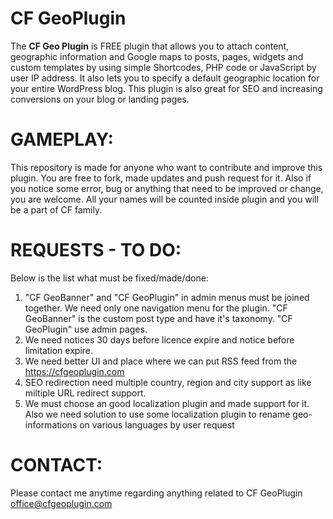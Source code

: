 CF GeoPlugin
========

The **CF Geo Plugin** is FREE plugin that allows you to attach content, geographic information and Google maps to posts, pages, widgets and custom templates by using simple Shortcodes, PHP code or JavaScript by user IP address. It also lets you to specify a default geographic location for your entire WordPress blog. This plugin is also great for SEO and increasing conversions on your blog or landing pages.

GAMEPLAY:
========

This repository is made for anyone who want to contribute and improve this plugin. You are free to fork, made updates and push request for it. Also if you notice some error, bug or anything that need to be improved or change, you are welcome. All your names will be counted inside plugin and you will be a part of CF family.

REQUESTS - TO DO:
========

Below is the list what must be fixed/made/done:

1. "CF GeoBanner" and "CF GeoPlugin" in admin menus must be joined together. We need only one navigation menu for the plugin. "CF GeoBanner" is the custom post type and have it's taxonomy. "CF GeoPlugin" use admin pages.
2. We need notices 30 days before licence expire and notice before limitation expire.
3. We need better UI and place where we can put RSS feed from the https://cfgeoplugin.com
4. SEO redirection need multiple country, region and city support as like miltiple URL redirect support.
5. We must choose an good localization plugin and made support for it. Also we need solution to use some localization plugin to rename geo-informations on various languages by user request 

CONTACT:
========

Please contact me anytime regarding anything related to CF GeoPlugin office@cfgeoplugin.com